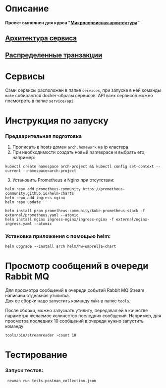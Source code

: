 # Описание
#### Проект выполнен для курса "[Микросервисная архитектура](https://otus.ru/lessons/microservice-architecture)"

## [Архитектура сервиса](doc/description.md)

## [Распределенные транзакции](doc/saga.md)

# Сервисы
Сами сервисы расположен в папке `services`, при запуске в ней команды `make` собираются docker-образы сервисов.
API всех сервисов можно посмотреть в папке `service/api`

# Инструкция по запуску

### Предварительная подготовка
1. Прописать в hosts домен `arch.homework` на ip кластера
2. При необходимости создать новый namespace и выбрать его, например:
```
kubectl create namespace arch-project && kubectl config set-context --current --namespace=arch-project
```
3. Установить Prometheus и Nginx при отсутствии:
```
helm repo add prometheus-community https://prometheus-community.github.io/helm-charts
helm repo add ingress-nginx 
helm repo update

helm install prom prometheus-community/kube-prometheus-stack -f external/prometheus.yaml --atomic
helm install nginx ingress-nginx/ingress-nginx -f external/nginx-ingress.yaml --atomic
``` 

### Установка приложения с помощью helm:
```
helm upgrade --install arch helm/hw-umbrella-chart
```

# Просмотр сообщений в очереди Rabbit MQ
Для просмотра сообщений в очереди событий Rabbit MQ Stream написана отдельная утилитка.  
Для ее сборки надо запустить команду `make` в папке `tools`.  
  
После сборки, можно запускать утилиту, передавая ей в качестве параметра желаемое количество последних сообщений. Например, для просмотра последних 10 сообщений в очереди нужно запустить команду
```
tools/bin/streamreader -count 10
```

# Тестирование
### Запуск тестов:
```
 newman run tests.postman_collection.json
```